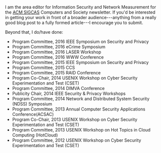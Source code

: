 I am the area editor for Information Security and Network Measurement for the
[ACM SIGCAS](http://www.sigcas.org/) Computers and Society newsletter. If
you'd be interested in getting your work in front of a broader audience---anything from a really good blog post to a fully formed
article---I encourage you to submit.

Beyond that, I do/have done:

* Program Committee, 2016 IEEE Symposium on Security and Privacy
* Program Committee, 2016 eCrime Symposium
* Program Committee, 2016 LASER Workshop
* Program Committee, 2016 WWW Conference
* Program Committee, 2015 IEEE Symposium on Security and Privacy
* Program Committee, 2015 CCS
* Program Committee, 2015 RAID Conference
* Program Co-Chair, 2014 USENIX Workshop on Cyber Security Experimentation and Test (CSET)
* Program Committee, 2014 DIMVA Conference 
* Publicity Chair, 2014 IEEE Security & Privacy Workshops
* Program Committee, 2014 Network and Distributed System Security (NDSS) Symposium
* Program Committee, 2013 Annual Computer Security Applications Conference(ACSAC)
* Program Co-Chair, 2013 USENIX Workshop on Cyber Security Experimentation and Test (CSET)
* Program Committee, 2013 USENIX Workshop on Hot Topics in Cloud Computing (HotCloud)
* Program Committee, 2012 USENIX Workshop on Cyber Security Experimentation and Test (CSET)
